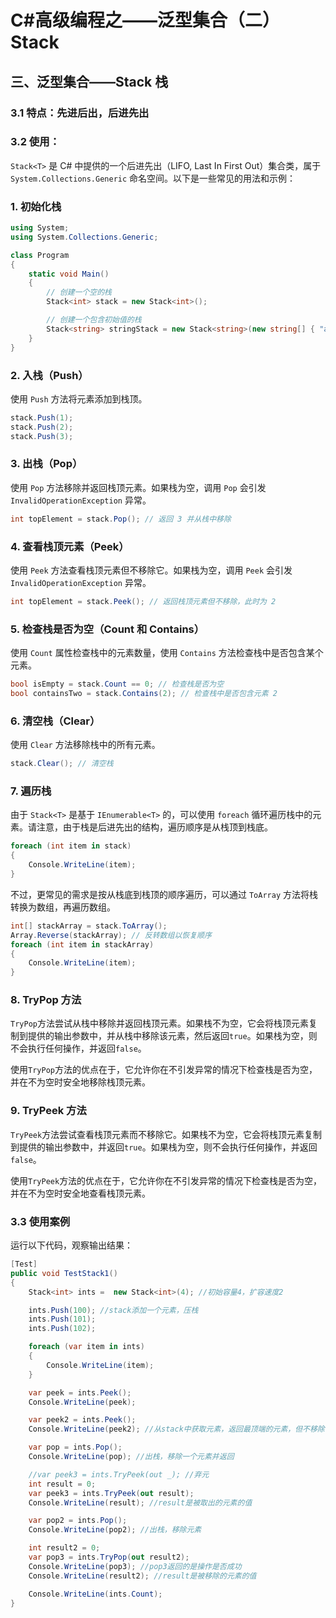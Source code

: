 # C#高级编程之——泛型集合（二）Stack<T>

## 三、泛型集合——Stack<T> 栈

### 3.1 特点：先进后出，后进先出

### 3.2 使用：

`Stack<T>` 是 C# 中提供的一个后进先出（LIFO, Last In First Out）集合类，属于 `System.Collections.Generic` 命名空间。以下是一些常见的用法和示例：

### 1. 初始化栈

```csharp
using System;
using System.Collections.Generic;

class Program
{
    static void Main()
    {
        // 创建一个空的栈
        Stack<int> stack = new Stack<int>();

        // 创建一个包含初始值的栈
        Stack<string> stringStack = new Stack<string>(new string[] { "a", "b", "c" });
    }
}
```

### 2. 入栈（Push）

使用 `Push` 方法将元素添加到栈顶。

```csharp
stack.Push(1);
stack.Push(2);
stack.Push(3);
```

### 3. 出栈（Pop）

使用 `Pop` 方法移除并返回栈顶元素。如果栈为空，调用 `Pop` 会引发 `InvalidOperationException` 异常。

```csharp
int topElement = stack.Pop(); // 返回 3 并从栈中移除
```

### 4. 查看栈顶元素（Peek）

使用 `Peek` 方法查看栈顶元素但不移除它。如果栈为空，调用 `Peek` 会引发 `InvalidOperationException` 异常。

```csharp
int topElement = stack.Peek(); // 返回栈顶元素但不移除，此时为 2
```

### 5. 检查栈是否为空（Count 和 Contains）

使用 `Count` 属性检查栈中的元素数量，使用 `Contains` 方法检查栈中是否包含某个元素。

```csharp
bool isEmpty = stack.Count == 0; // 检查栈是否为空
bool containsTwo = stack.Contains(2); // 检查栈中是否包含元素 2
```

### 6. 清空栈（Clear）

使用 `Clear` 方法移除栈中的所有元素。

```csharp
stack.Clear(); // 清空栈
```

### 7. 遍历栈

由于 `Stack<T>` 是基于 `IEnumerable<T>` 的，可以使用 `foreach` 循环遍历栈中的元素。请注意，由于栈是后进先出的结构，遍历顺序是从栈顶到栈底。

```csharp
foreach (int item in stack)
{
    Console.WriteLine(item);
}
```

不过，更常见的需求是按从栈底到栈顶的顺序遍历，可以通过 `ToArray` 方法将栈转换为数组，再遍历数组。

```csharp
int[] stackArray = stack.ToArray();
Array.Reverse(stackArray); // 反转数组以恢复顺序
foreach (int item in stackArray)
{
    Console.WriteLine(item);
}
```

### 8. TryPop 方法

`TryPop`方法尝试从栈中移除并返回栈顶元素。如果栈不为空，它会将栈顶元素复制到提供的输出参数中，并从栈中移除该元素，然后返回`true`。如果栈为空，则不会执行任何操作，并返回`false`。

使用`TryPop`方法的优点在于，它允许你在不引发异常的情况下检查栈是否为空，并在不为空时安全地移除栈顶元素。

### 9. TryPeek 方法

`TryPeek`方法尝试查看栈顶元素而不移除它。如果栈不为空，它会将栈顶元素复制到提供的输出参数中，并返回`true`。如果栈为空，则不会执行任何操作，并返回`false`。

使用`TryPeek`方法的优点在于，它允许你在不引发异常的情况下检查栈是否为空，并在不为空时安全地查看栈顶元素。

### 3.3 使用案例

运行以下代码，观察输出结果：

```csharp
[Test]
public void TestStack1()
{
    Stack<int> ints =  new Stack<int>(4); //初始容量4，扩容速度2

    ints.Push(100); //stack添加一个元素，压栈
    ints.Push(101);
    ints.Push(102);

    foreach (var item in ints)
    {
        Console.WriteLine(item);
    }

    var peek = ints.Peek();
    Console.WriteLine(peek);

    var peek2 = ints.Peek();
    Console.WriteLine(peek2); //从stack中获取元素，返回最顶端的元素，但不移除

    var pop = ints.Pop();
    Console.WriteLine(pop); //出栈，移除一个元素并返回

    //var peek3 = ints.TryPeek(out _); //弃元
    int result = 0;
    var peek3 = ints.TryPeek(out result);
    Console.WriteLine(result); //result是被取出的元素的值

    var pop2 = ints.Pop();
    Console.WriteLine(pop2); //出栈，移除元素

    int result2 = 0;
    var pop3 = ints.TryPop(out result2);
    Console.WriteLine(pop3); //pop3返回的是操作是否成功
    Console.WriteLine(result2); //result是被移除的元素的值

    Console.WriteLine(ints.Count);
}
```
